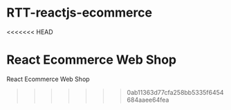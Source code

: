 # RTT-reactjs-ecommerce
<<<<<<< HEAD

React Ecommerce Web Shop
=======
 React Ecommerce Web Shop
>>>>>>> 0ab11363d77cfa258bb5335f6454684aaee64fea
